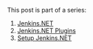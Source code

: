 This post is part of a series:

1. [Jenkins.NET](/blog/2012/09/17/jenkins-dot-net/)
2. [Jenkins.NET Plugins](/blog/2012/09/20/jenkins-dot-net-plugins/)
2. [Setup Jenkins.NET](/blog/2012/10/09/setup-jenkins-dot-net/)
